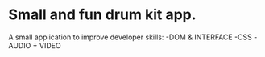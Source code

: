 # Small and fun drum kit app.
A small application to improve developer skills:
-DOM & INTERFACE
-CSS
-AUDIO + VIDEO


